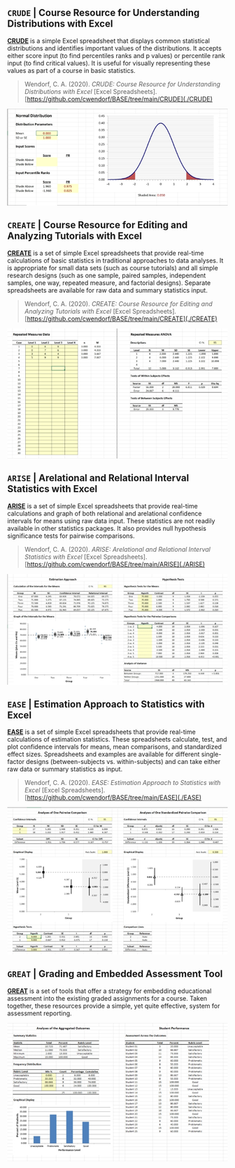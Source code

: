 
## `CRUDE` | Course Resource for Understanding Distributions with Excel

[**CRUDE**](./CRUDE) is a simple Excel spreadsheet that displays common statistical distributions and identifies important values of the distributions. It accepts either score input (to find percentiles ranks and p values) or percentile rank input (to find critical values). It is useful for visually representing these values as part of a course in basic statistics.

> Wendorf, C. A. (2020). _CRUDE: Course Resource for Understanding Distributions with Excel_ [Excel Spreadsheets]. [https://github.com/cwendorf/BASE/tree/main/CRUDE](./CRUDE)

<p align="center"><kbd><img src="CRUDE/CRUDE.jpg"></kbd></p>

## `CREATE` | Course Resource for Editing and Analyzing Tutorials with Excel

[**CREATE**](./CREATE) is a set of simple Excel spreadsheets that provide real-time calculations of basic statistics in traditional approaches to data analyses. It is appropriate for small data sets (such as course tutorials) and all simple research designs (such as one sample, paired samples, independent samples, one way, repeated measure, and factorial designs). Separate spreadsheets are available for raw data and summary statistics input.

> Wendorf, C. A. (2020). *CREATE: Course Resource for Editing and Analyzing Tutorials with Excel* [Excel Spreadsheets]. [https://github.com/cwendorf/BASE/tree/main/CREATE](./CREATE)

<p align="center"><kbd><img src="CREATE/CREATE.jpg"></kbd></p>

## `ARISE` | Arelational and Relational Interval Statistics with Excel

[**ARISE**](./ARISE) is a set of simple Excel spreadsheets that provide real-time calculations and graph of both relational and arelational confidence intervals for means using raw data input. These statistics are not readily available in other statistics packages. It also provides null hypothesis significance tests for pairwise comparisons.

> Wendorf, C. A. (2020). *ARISE: Arelational and Relational Interval Statistics with Excel* [Excel Spreadsheets].  [https://github.com/cwendorf/BASE/tree/main/ARISE](./ARISE)

<p align="center"><kbd><img src="ARISE/ARISE.jpg"></kbd></p>

## `EASE` | Estimation Approach to Statistics with Excel

[**EASE**](./EASE) is a set of simple Excel spreadsheets that provide real-time calculations of estimation statistics. These spreadsheets calculate, test, and plot confidence intervals for means, mean comparisons, and standardized effect sizes. Spreadsheets and examples are available for different single-factor designs (between-subjects vs. within-subjects) and can take either raw data or summary statistics as input. 

> Wendorf, C. A. (2020). *EASE: Estimation Approach to Statistics with Excel* [Excel Spreadsheets]. [https://github.com/cwendorf/BASE/tree/main/EASE](./EASE)

<p align="center"><kbd><img src="EASE/EASE.jpg"></kbd></p>

## `GREAT` | Grading and Embedded Assessment Tool

[**GREAT**](../GREAT) is a set of tools that offer a strategy for embedding educational assessment into the existing graded assignments for a course. Taken together, these resources provide a simple, yet quite effective, system for assessment reporting.

<p align="center"><kbd><img src="GREAT/GREAT.jpg"></kbd></p>
